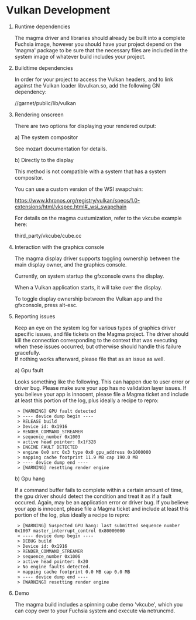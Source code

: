 Vulkan Development
==================

1) Runtime dependencies

    The magma driver and libraries should already be built into a complete Fuchsia image, however you should have your project depend on the 'magma' package to be sure that the necessary files are included in the system image of whatever build includes your project.

2) Buildtime dependencies

    In order for your project to access the Vulkan headers, and to link against the Vulkan loader libvulkan.so, add the following GN dependency:

    //garnet/public/lib/vulkan

3) Rendering onscreen

    There are two options for displaying your rendered output:

    a) The system compositor

    See mozart documentation for details.

    b) Directly to the display

    This method is not compatible with a system that has a system compositor.

    You can use a custom version of the WSI swapchain:

    https://www.khronos.org/registry/vulkan/specs/1.0-extensions/html/vkspec.html#_wsi_swapchain

    For details on the magma custumization, refer to the vkcube example here:

    third_party/vkcube/cube.cc

4) Interaction with the graphics console

    The magma display driver supports toggling ownership between the main display owner, and the graphics console.

    Currently, on system startup the gfxconsole owns the display.

    When a Vulkan application starts, it will take over the display.

    To toggle display ownership between the Vulkan app and the gfxconsole, press alt-esc.

5) Reporting issues

    Keep an eye on the system log for various types of graphics driver specific issues, and file tickets on the Magma project.
    The driver should kill the connection corresponding to the context that was executing when these issues occurred; but otherwise should handle this failure gracefully.  
    If nothing works afterward, please file that as an issue as well.

    a) Gpu fault

    Looks something like the following.  This can happen due to user error or driver bug.  Please make sure your app has no validation layer issues.
    If you believe your app is innocent, please file a Magma ticket and include at least this portion of the log, plus ideally a recipe to repro:

        > [WARNING] GPU fault detected
        > ---- device dump begin ----
        > RELEASE build
        > Device id: 0x1916
        > RENDER_COMMAND_STREAMER
        > sequence_number 0x1003
        > active head pointer: 0x1f328
        > ENGINE FAULT DETECTED
        > engine 0x0 src 0x3 type 0x0 gpu_address 0x1000000
        > mapping cache footprint 11.9 MB cap 190.0 MB
        > ---- device dump end ----
        > [WARNING] resetting render engine

    b) Gpu hang

    If a command buffer fails to complete within a certain amount of time, the gpu driver should detect the condition and treat it as if a fault occured.
    Again, may be an application error or driver bug. If you believe your app is innocent, please file a Magma ticket and include at least this portion of the log, plus ideally a recipe to repro:

        > [WARNING] Suspected GPU hang: last submitted sequence number 0x1007 master_interrupt_control 0x80000000
        > ---- device dump begin ----
        > DEBUG build
        > Device id: 0x1916
        > RENDER_COMMAND_STREAMER
        > sequence_number 0x1006
        > active head pointer: 0x20
        > No engine faults detected.
        > mapping cache footprint 0.0 MB cap 0.0 MB
        > ---- device dump end ----
        > [WARNING] resetting render engine

6) Demo

    The magma build includes a spinning cube demo 'vkcube', which you can copy over to your Fuchsia system and execute via netruncmd.
